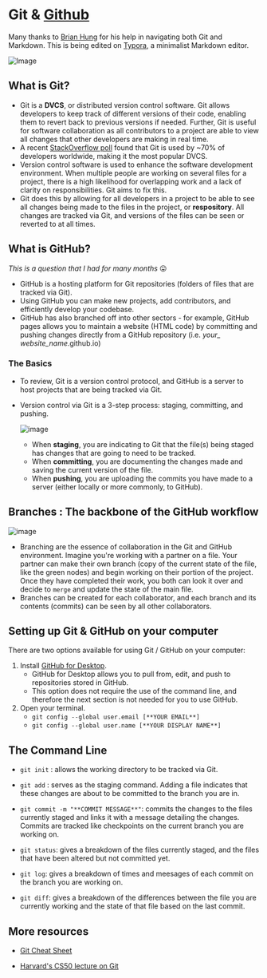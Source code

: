 # Git & [Github](https://github.com) 

Many thanks to [Brian Hung](https://github.com/brianhung) for his help in navigating both Git and Markdown. This is being edited on [Typora](https://typora.io), a minimalist Markdown editor.



![Image](https://spin.atomicobject.com/wp-content/uploads/20171003153036/github-logo.png)



## What is Git?

- Git is a **DVCS**, or distributed version control software. Git allows developers to keep track of different versions of their code, enabling them to revert back to previous versions if needed. Further, Git is useful for software collaboration as all contributors to a project are able to view all changes that other developers are making in real time. 
- A recent [StackOverflow poll](https://insights.stackoverflow.com/survey/2018/) found that Git is used by ~70% of developers worldwide, making it the most popular DVCS. 
- Version control software is used to enhance the software development environment. When multiple people are working on several files for a project, there is a high likelihood for overlapping work and a lack of clarity on responsibilities. Git aims to fix this.
- Git does this by allowing for all developers in a project to be able to see all changes being made to the files in the project, or **respository**. All changes are tracked via Git, and versions of the files can be seen or reverted to at all times.

## What is GitHub?

*This is a question that I had for many months* 😛

- GitHub is a hosting platform for Git repositories (folders of files that are tracked via Git).
- Using GitHub you can make new projects, add contributors, and efficiently develop your codebase.
- GitHub has also branched off into other sectors - for example, GitHub pages allows you to maintain a website (HTML code) by committing and pushing changes directly from a GitHub repository (i.e. *your_ website_name*.github.io)



### The Basics

- To review, Git is a version control protocol, and GitHub is a server to host projects that are being tracked via Git. 

- Version control via Git is a 3-step process: staging,  committing, and pushing. 

  ![image](https://github.com/nkishnani/Notes/blob/master/git_github/git_work_flow.png)



  - When **staging**, you are indicating to Git that the file(s) being staged has changes that are going to need to be tracked. 
  - When **committing**, you are documenting the changes made and saving the current version of the file.
  - When **pushing**, you are uploading the commits you have made to a server (either locally or more commonly, to GitHub).

## Branches : The backbone of the GitHub workflow

![image](https://wac-cdn.atlassian.com/dam/jcr:83323200-3c57-4c29-9b7e-e67e98745427/Branch-1.png?cdnVersion=jw)



- Branching are the essence of collaboration in the Git and GitHub environment. Imagine you're working with a partner on a file. Your partner can make their own branch (copy of the current state of the file, like the green nodes) and begin working on their portion of the project. Once they have completed their work, you both can look it over and decide to `merge`	and update the state of the main file.
- Branches can be created for each collaborator, and each branch and its contents (commits) can be seen by all other collaborators.



## Setting up Git & GitHub on your computer

There are two options available for using Git / GitHub on your computer:

1. Install [GitHub for Desktop](https://desktop.github.com). 
   - GitHub for Desktop allows you to pull from, edit, and push to repositories stored in GitHub. 
   - This option does not require the use of the command line, and therefore the next section is not needed for you to use GitHub.
2. Open your terminal.
   - `git config --global user.email [**YOUR EMAIL**]` 
   - `git config --global user.name [**YOUR DISPLAY NAME**]`

## The Command Line

- `git init` : allows the working directory to be tracked via Git.

- `git add` : serves as the staging command. Adding a file indicates that these changes are about to be committed to the branch you are in.

- `git commit -m "**COMMIT MESSAGE**"`: commits the changes to the files currently staged and links it with a message detailing the changes. Commits are tracked like checkpoints on the current branch you are working on.

- `git status`: gives a breakdown of the files currently staged, and the files that have been altered but not committed yet. 

- `git log`: gives a breakdown of times and meesages of each commit on the branch you are working on.

- `git diff`: gives a breakdown of the differences between the file you are currently working and the state of that file based on the last commit.


## More resources

- [Git Cheat Sheet ](http://files.zeroturnaround.com/pdf/zt_git_cheat_sheet.pdf)

- [Harvard's CS50 lecture on Git](https://www.youtube.com/watch?v=MJUJ4wbFm_A)
